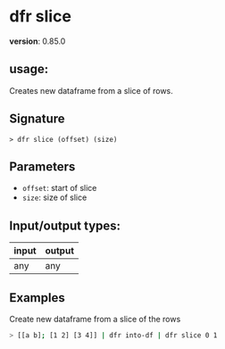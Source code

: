 # dfr slice

**version**: 0.85.0

## **usage**:

Creates new dataframe from a slice of rows.

## Signature

`> dfr slice (offset) (size)`

## Parameters

- `offset`: start of slice
- `size`: size of slice

## Input/output types:

| input | output |
| ----- | ------ |
| any   | any    |

## Examples

Create new dataframe from a slice of the rows

```bash
> [[a b]; [1 2] [3 4]] | dfr into-df | dfr slice 0 1
```
